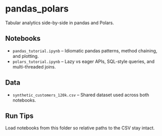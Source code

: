 # pandas_polars

Tabular analytics side-by-side in pandas and Polars.

## Notebooks
- `pandas_tutorial.ipynb` – Idiomatic pandas patterns, method chaining, and plotting.
- `polars_tutorial.ipynb` – Lazy vs eager APIs, SQL-style queries, and multi-threaded joins.

## Data
- `synthetic_customers_120k.csv` – Shared dataset used across both notebooks.

## Run Tips
Load notebooks from this folder so relative paths to the CSV stay intact.
